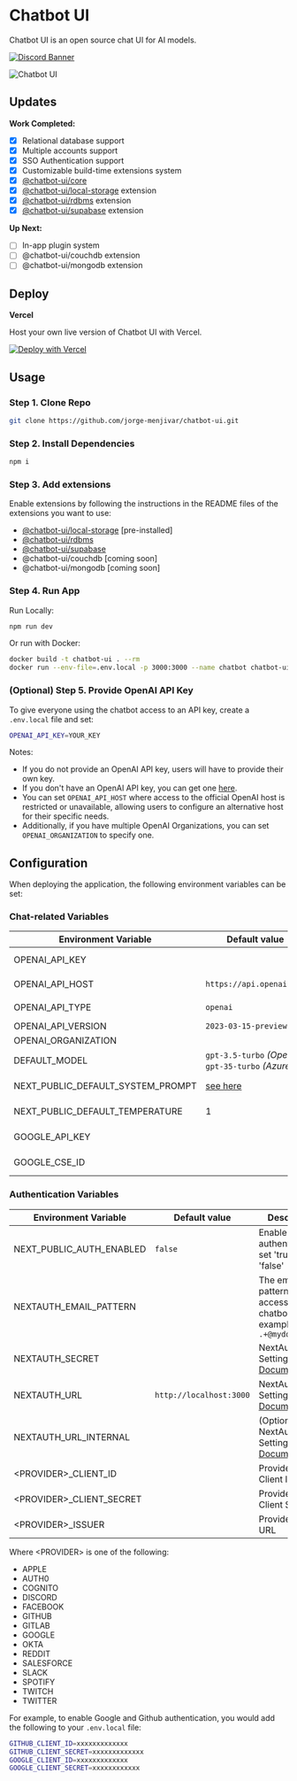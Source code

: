 # Chatbot UI

Chatbot UI is an open source chat UI for AI models.

<a href="https://discord.gg/q9AQP2w6gK">
  <img src="https://discordapp.com/api/guilds/1103099861215232010/widget.png?style=banner2" alt="Discord Banner"/>
</a>

![Chatbot UI](./public/screenshots/main_screenshot.png)


## Updates

**Work Completed:**

- [x] Relational database support
- [x] Multiple accounts support
- [x] SSO Authentication support
- [x] Customizable build-time extensions system
- [x] [@chatbot-ui/core](https://github.com/jorge-menjivar/chatbot-ui-core)
- [x] [@chatbot-ui/local-storage](https://github.com/jorge-menjivar/chatbot-ui-local-storage) extension
- [x] [@chatbot-ui/rdbms](https://github.com/jorge-menjivar/chatbot-ui-rdbms) extension
- [x] [@chatbot-ui/supabase](https://github.com/jorge-menjivar/chatbot-ui-supabase) extension

**Up Next:**

- [ ] In-app plugin system
- [ ] @chatbot-ui/couchdb extension
- [ ] @chatbot-ui/mongodb extension

## Deploy

**Vercel**

Host your own live version of Chatbot UI with Vercel.

[![Deploy with Vercel](https://vercel.com/button)](https://vercel.com/new/clone?repository-url=https%3A%2F%2Fgithub.com%2Fjorge-menjivar%2Fchatbot-ui)

## Usage

### Step 1. Clone Repo

```sh
git clone https://github.com/jorge-menjivar/chatbot-ui.git
```

### Step 2. Install Dependencies

```sh
npm i
```

### Step 3. Add extensions

Enable extensions by following the instructions in the README files of the extensions you want to use:

- [@chatbot-ui/local-storage](https://github.com/jorge-menjivar/chatbot-ui-local-storage) [pre-installed]
- [@chatbot-ui/rdbms](https://github.com/jorge-menjivar/chatbot-ui-rdbms)
- [@chatbot-ui/supabase](https://github.com/jorge-menjivar/chatbot-ui-supabase)
- @chatbot-ui/couchdb [coming soon]
- @chatbot-ui/mongodb [coming soon]

### Step 4. Run App

Run Locally:

```sh
npm run dev
```

Or run with Docker:

```sh
docker build -t chatbot-ui . --rm
docker run --env-file=.env.local -p 3000:3000 --name chatbot chatbot-ui
```

### (Optional) Step 5. Provide OpenAI API Key

To give everyone using the chatbot access to an API key, create a `.env.local` file and set:

```sh
OPENAI_API_KEY=YOUR_KEY
```

Notes:

- If you do not provide an OpenAI API key, users will have to provide their own key.
- If you don't have an OpenAI API key, you can get one [here](https://platform.openai.com/account/api-keys).
- You can set `OPENAI_API_HOST` where access to the official OpenAI host is restricted or unavailable, allowing users to configure an alternative host for their specific needs.
- Additionally, if you have multiple OpenAI Organizations, you can set `OPENAI_ORGANIZATION` to specify one.

## Configuration

When deploying the application, the following environment variables can be set:

### Chat-related Variables

| Environment Variable              | Default value                                       | Description                                                       |
| --------------------------------- | --------------------------------------------------- | ----------------------------------------------------------------- |
| OPENAI_API_KEY                    |                                                     | The default API key used for authentication with OpenAI           |
| OPENAI_API_HOST                   | `https://api.openai.com`                            | The base url, for Azure use `https://<endpoint>.openai.azure.com` |
| OPENAI_API_TYPE                   | `openai`                                            | The API type, options are `openai` or `azure`                     |
| OPENAI_API_VERSION                | `2023-03-15-preview`                                | Only applicable for Azure OpenAI                                  |
| OPENAI_ORGANIZATION               |                                                     | Your OpenAI organization ID                                       |
| DEFAULT_MODEL                     | `gpt-3.5-turbo` _(OpenAI)_ `gpt-35-turbo` _(Azure)_ | The default model to use on new conversations                     |
| NEXT_PUBLIC_DEFAULT_SYSTEM_PROMPT | [see here](./utils/app/const.ts)                    | The default system prompt to use on new conversations             |
| NEXT_PUBLIC_DEFAULT_TEMPERATURE   | 1                                                   | The default temperature to use on new conversations               |
| GOOGLE_API_KEY                    |                                                     | See [Custom Search JSON API documentation][GCSE]                  |
| GOOGLE_CSE_ID                     |                                                     | See [Custom Search JSON API documentation][GCSE]                  |

### Authentication Variables

| Environment Variable        | Default value           | Description                                                                                                              |
| --------------------------- | ----------------------- | ------------------------------------------------------------------------------------------------------------------------ |
| NEXT_PUBLIC_AUTH_ENABLED    | `false`                 | Enable SSO authentication. set 'true' or 'false'                                                                         |
| NEXTAUTH_EMAIL_PATTERN      |                         | The email regex pattern granted access to chatbot-ui. For example `.+@mydomain.com`                                      |
| NEXTAUTH_SECRET             |                         | NextAuth Settings. See [Documentation](https://next-auth.js.org/configuration/options#nextauth_secret)                   |
| NEXTAUTH_URL                | `http://localhost:3000` | NextAuth Settings. See [Documentation](https://next-auth.js.org/configuration/options#nextauth_url)                      |
| NEXTAUTH_URL_INTERNAL       |                         | (Optional) NextAuth Settings. See [Documentation](https://next-auth.js.org/configuration/options#nextauth_url_internal). |
| \<PROVIDER\>\_CLIENT_ID     |                         | Provider OAuth Client ID                                                                                                 |
| \<PROVIDER\>\_CLIENT_SECRET |                         | Provider OAuth Client Secret                                                                                             |
| \<PROVIDER\>\_ISSUER        |                         | Provider Issuer URL                                                                                                      |

Where \<PROVIDER\> is one of the following:

- APPLE
- AUTH0
- COGNITO
- DISCORD
- FACEBOOK
- GITHUB
- GITLAB
- GOOGLE
- OKTA
- REDDIT
- SALESFORCE
- SLACK
- SPOTIFY
- TWITCH
- TWITTER

For example, to enable Google and Github authentication, you would add the following to your `.env.local` file:

```sh
GITHUB_CLIENT_ID=xxxxxxxxxxxxx
GITHUB_CLIENT_SECRET=xxxxxxxxxxxxx
GOOGLE_CLIENT_ID=xxxxxxxxxxxxx
GOOGLE_CLIENT_SECRET=xxxxxxxxxxxx
```
